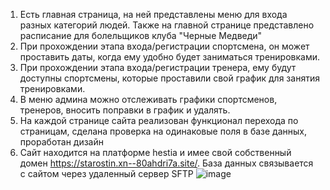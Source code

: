 1) Есть главная страница, на ней представлены меню для входа разных категорий людей. Также на главной странице представлено расписание для болельщиков клуба "Черные Медведи"
2) При прохождении этапа входа/регистрации спортсмена, он может проставить даты, когда ему удобно будет заниматься тренировками.
3) При прохождении этапа входа/регистрации тренера, ему будут доступны спортсмены, которые проставили свой график для занятия тренировками.
4) В меню админа можно отслеживать графики спортсменов, тренеров, вносить поправки в график и удалять.
5) На каждой странице сайта реализован функционал перехода по страницам, сделана проверка на одинаковые поля в базе данных, проработан дизайн
6) Сайт находится на платформе hestia и имее свой собственный домен https://starostin.xn--80ahdri7a.site/. База данных связывается с сайтом через удаленный сервер SFTP
![image](https://github.com/user-attachments/assets/296cb843-b1aa-44f5-a4bf-5afa6a6576a3)
